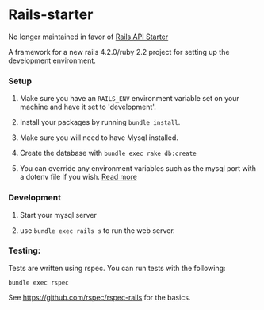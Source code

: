 Rails-starter
=========
No longer maintained in favor of <a href="https://github.com/chiedo/rails-api-starter" target="_blank">Rails API Starter</a>

A framework for a new rails 4.2.0/ruby 2.2 project for setting up the development environment.

### Setup

1. Make sure you have an `RAILS_ENV` environment variable set on your machine and have it set to 'development'.

2. Install your packages by running `bundle install`.

3. Make sure you will need to have Mysql installed.

4. Create the database with `bundle exec rake db:create`

5. You can override any environment variables such as the mysql port with a dotenv file if you wish. [Read more](https://github.com/bkeepers/dotenv)

### Development

1. Start your mysql server

2. use `bundle exec rails s` to run the web server.

### Testing:

Tests are written using rspec. You can run tests with the following:

  	bundle exec rspec

  See https://github.com/rspec/rspec-rails for the basics.
